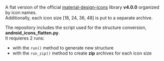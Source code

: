 A flat version of the official [material-design-icons](https://github.com/google/material-design-icons) library **v4.0.0** organized by icon names.  
Additionally, each icon size [18, 24, 36, 48] is put to a separate archive.

The repository includes the script used for the structure conversion, **android_icons_flatten.py**.  
It requieres 2 runs:

- with the `run()` method to generate new structure
- with the `run_zip()` method to create **zip** archives for each icon size
